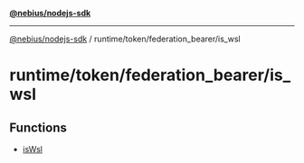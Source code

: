 [**@nebius/nodejs-sdk**](../../../../README.md)

***

[@nebius/nodejs-sdk](../../../../README.md) / runtime/token/federation\_bearer/is\_wsl

# runtime/token/federation\_bearer/is\_wsl

## Functions

- [isWsl](functions/isWsl.md)
